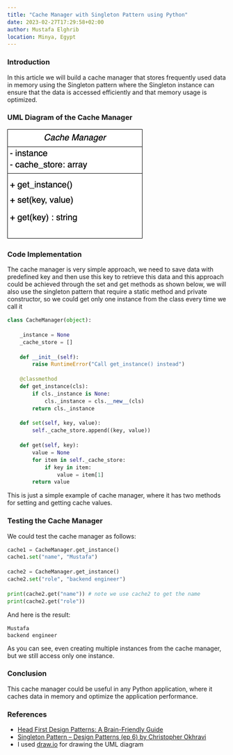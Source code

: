 ```yaml
---
title: "Cache Manager with Singleton Pattern using Python"
date: 2023-02-27T17:29:58+02:00
author: Mustafa Elghrib
location: Minya, Egypt
---
```


### Introduction
In this article we will build a cache manager that stores frequently used data in memory using the Singleton pattern where the Singleton instance can ensure that the data is accessed efficiently and that memory usage is optimized.

### UML Diagram of the Cache Manager
![UML Diagram of the Cache Manager](/images/cache_manager_uml.png)

### Code Implementation
The cache manager is very simple approach, we need to save data with predefined key and then use this key to retrieve this data and this approach could be achieved through the set and get methods as shown below, we will also use the singleton pattern that require a static method and private constructor, so we could get only one instance from the class every time we call it


```python
class CacheManager(object):

    _instance = None
    _cache_store = []

    def __init__(self):
        raise RuntimeError("Call get_instance() instead")

    @classmethod
    def get_instance(cls):
        if cls._instance is None:
            cls._instance = cls.__new__(cls)
        return cls._instance

    def set(self, key, value):
        self._cache_store.append((key, value))

    def get(self, key):
        value = None
        for item in self._cache_store:
            if key in item:
                value = item[1]
        return value
```

This is just a simple example of cache manager, where it has two methods for setting and getting cache values.

### Testing the Cache Manager
We could test the cache manager as follows:
```python
cache1 = CacheManager.get_instance()
cache1.set("name", "Mustafa")

cache2 = CacheManager.get_instance()
cache2.set("role", "backend engineer")

print(cache2.get("name")) # note we use cache2 to get the name
print(cache2.get("role"))
```

And here is the result:
```shell
Mustafa
backend engineer
```
As you can see, even creating multiple instances from the cache manager, but we still access only one instance.

### Conclusion
This cache manager could be useful in any Python application, where it caches data in memory and optimize the application performance.

### References
- [Head First Design Patterns: A Brain-Friendly Guide](https://www.amazon.com/Head-First-Design-Patterns-Brain-Friendly/dp/0596007124)
- [Singleton Pattern – Design Patterns (ep 6) by Christopher Okhravi](https://www.youtube.com/watch?v=hUE_j6q0LTQ)
- I used [draw.io](https://www.draw.io/) for drawing the UML diagram
